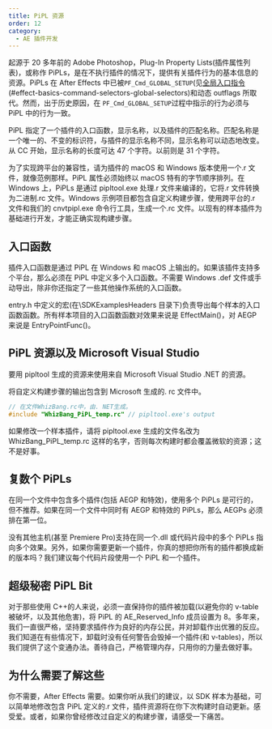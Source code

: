 ```yaml
---
title: PiPL 资源
order: 12
category:
  - AE 插件开发
---
```


起源于 20 多年前的 Adobe Photoshop，Plug-In Property Lists(插件属性列表)，或称作 PiPLs，是在不执行插件的情况下，提供有关插件行为的基本信息的资源。PiPLs 在 After Effects 中已被`PF_Cmd_GLOBAL_SETUP`(见[全局入口指令](../effect-basics/command-selectors.html)(#effect-basics-command-selectors-global-selectors)和动态 outflags 所取代。然而，出于历史原因，在 `PF_Cmd_GLOBAL_SETUP`过程中指示的行为必须与 PiPL 中的行为一致。

PiPL 指定了一个插件的入口函数，显示名称，以及插件的匹配名称。匹配名称是一个唯一的、不变的标识符，与插件的显示名称不同，显示名称可以动态地改变。从 CC 开始，显示名称的长度可达 47 个字符。以前则是 31 个字符。

为了实现跨平台的兼容性，请为插件的 macOS 和 Windows 版本使用一个.r 文件，就像范例那样。PiPL 属性必须始终以 macOS 特有的字节顺序排列。在 Windows 上，PiPLs 是通过 pipltool.exe 处理.r 文件来编译的，它将.r 文件转换为二进制.rc 文件。Windows 示例项目都包含自定义构建步骤，使用跨平台的.r 文件和我们的 cnvtpipl.exe 命令行工具，生成一个.rc 文件。以现有的样本插件为基础进行开发，才能正确实现构建步骤。

## 入口函数

插件入口函数是通过 PiPL 在 Windows 和 macOS 上输出的。如果该插件支持多个平台，那么必须在 PiPL 中定义多个入口函数。不需要 Windows .def 文件或手动导出，除非你还指定了一些其他操作系统的入口函数。

entry.h 中定义的宏(在\SDKExamplesHeaders 目录下)负责导出每个样本的入口函数函数。所有样本项目的入口函数函数对效果来说是 EffectMain()，对 AEGP 来说是 EntryPointFunc()。

## PiPL 资源以及 Microsoft Visual Studio

要用 pipltool 生成的资源来使用来自 Microsoft Visual Studio .NET 的资源。

将自定义构建步骤的输出包含到 Microsoft 生成的. rc 文件中。

```cpp
// 在文件WhizBang.rc中，由. NET生成。
#include "WhizBang_PiPL_temp.rc" // pipltool.exe's output

```

如果修改一个样本插件，请将 pipltool.exe 生成的文件名改为 WhizBang_PiPL_temp.rc 这样的名字，否则每次构建时都会覆盖微软的资源；这不是好事。

## 复数个 PiPLs

在同一个文件中包含多个插件(包括 AEGP 和特效)，使用多个 PiPLs 是可行的，但不推荐。如果在同一个文件中同时有 AEGP 和特效的 PiPLs，那么 AEGPs 必须排在第一位。

没有其他主机(甚至 Premiere Pro)支持在同一个.dll 或代码片段中的多个 PiPLs 指向多个效果。另外，如果你需要更新一个插件，你真的想把你所有的插件都换成新的版本吗？我们建议每个代码片段使用一个 PiPL 和一个插件。

## 超级秘密 PiPL Bit

对于那些使用 C++的人来说，必须一直保持你的插件被加载(以避免你的 v-table 被破坏，以及其他危害)，将 PiPL 的 AE_Reserved_Info 成员设置为 8。多年来，我们一直很严格，坚持要求插件作为良好的内存公民，并对卸载作出优雅的反应。我们知道在有些情况下，卸载时没有任何警告会毁掉一个插件(和 v-tables)，所以我们提供了这个变通办法。善待自己，严格管理内存，只用你的力量去做好事。

## 为什么需要了解这些

你不需要，After Effects 需要。如果你听从我们的建议，以 SDK 样本为基础，可以简单地修改包含 PiPL 定义的.r 文件，插件资源将在你下次构建时自动更新。感受爱。或者，如果你曾经修改过自定义的构建步骤，请感受一下痛苦。
